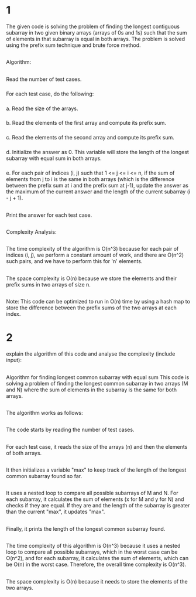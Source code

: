 # 1
The given code is solving the problem of finding the longest contiguous subarray in two given binary arrays (arrays of 0s and 1s) such that the sum of elements in that subarray is equal in both arrays. The problem is solved using the prefix sum technique and brute force method.
##
Algorithm:
##
Read the number of test cases.
###
For each test case, do the following: 
###
a. Read the size of the arrays. 
###
b. Read the elements of the first array and compute its prefix sum. 
###
c. Read the elements of the second array and compute its prefix sum. 
###
d. Initialize the answer as 0. This variable will store the length of the longest subarray with equal sum in both arrays. 
###
e. For each pair of indices (i, j) such that 1 <= j <= i <= n, if the sum of elements from j to i is the same in both arrays (which is the difference between the prefix sum at i and the prefix sum at j-1), update the answer as the maximum of the current answer and the length of the current subarray (i - j + 1).
##
Print the answer for each test case.
##
Complexity Analysis:
##
The time complexity of the algorithm is O(n^3) because for each pair of indices (i, j), we perform a constant amount of work, and there are O(n^2) such pairs, and we have to perform this for 'n' elements.
##
The space complexity is O(n) because we store the elements and their prefix sums in two arrays of size n.
##
Note: This code can be optimized to run in O(n) time by using a hash map to store the difference between the prefix sums of the two arrays at each index.
##

# 2
explain the algorithm of this code and analyse the complexity (include input):
##
Algorithm for finding longest common subarray with equal sum
This code is solving a problem of finding the longest common subarray in two arrays (M and N) where the sum of elements in the subarray is the same for both arrays.
##
The algorithm works as follows:
##
The code starts by reading the number of test cases.
##
For each test case, it reads the size of the arrays (n) and then the elements of both arrays.
##
It then initializes a variable "max" to keep track of the length of the longest common subarray found so far.
##
It uses a nested loop to compare all possible subarrays of M and N. For each subarray, it calculates the sum of elements (x for M and y for N) and checks if they are equal. If they are and the length of the subarray is greater than the current "max", it updates "max".
##
Finally, it prints the length of the longest common subarray found.
##
The time complexity of this algorithm is O(n^3) because it uses a nested loop to compare all possible subarrays, which in the worst case can be O(n^2), and for each subarray, it calculates the sum of elements, which can be O(n) in the worst case. Therefore, the overall time complexity is O(n^3).
##
The space complexity is O(n) because it needs to store the elements of the two arrays.
